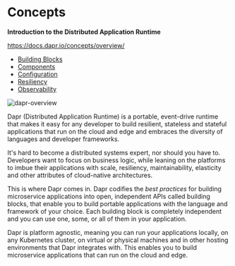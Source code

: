 # Concepts

**Introduction to the Distributed Application Runtime**  

https://docs.dapr.io/concepts/overview/

* [Building Blocks](./building-blocks.md)
* [Components](./components.md)
* [Configuration](./configuration.md)
* [Resiliency](./resiliency.md)
* [Observability](./observability.md)

![dapr-overview](https://docs.dapr.io/images/overview.png)

Dapr (Distributed Application Runtime) is a portable, event-drive runtime that makes it easy for any developer to build resilient, stateless and stateful applications that run on the cloud and edge and embraces the diversity of languages and developer frameworks.

It's hard to become a distributed systems expert, nor should you have to. Developers want to focus on business logic, while leaning on the platforms to imbue their applications with scale, resiliency, maintainability, elasticity and other attributes of cloud-native architectures.

This is where Dapr comes in. Dapr codifies the *best practices* for building microservice applications into open, independent APIs called building blocks, that enable you to build portable applications with the language and framework of your choice. Each building block is completely independent and you can use one, some, or all of them in your application.

Dapr is platform agnostic, meaning you can run your applications locally, on any Kubernetes cluster, on virtual or physical machines and in other hosting environments that Dapr integrates with. This enables you to build microservice applications that can run on the cloud and edge.